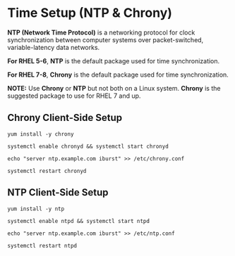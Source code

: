 # Time Setup (NTP & Chrony)

**NTP (Network Time Protocol)** is a networking protocol for clock synchronization between computer systems over packet-switched, variable-latency data networks.

**For RHEL 5-6**, **NTP** is the default package used for time synchronization.

**For RHEL 7-8**, **Chrony** is the default package used for time synchronization.

**NOTE:** Use **Chrony** or **NTP** but not both on a Linux system.  **Chrony** is the suggested package to use for RHEL 7 and up.

## Chrony Client-Side Setup

```
yum install -y chrony

systemctl enable chronyd && systemctl start chronyd

echo "server ntp.example.com iburst" >> /etc/chrony.conf

systemctl restart chronyd
```

## NTP Client-Side Setup

```
yum install -y ntp

systemctl enable ntpd && systemctl start ntpd

echo "server ntp.example.com iburst" >> /etc/ntp.conf

systemctl restart ntpd
```
